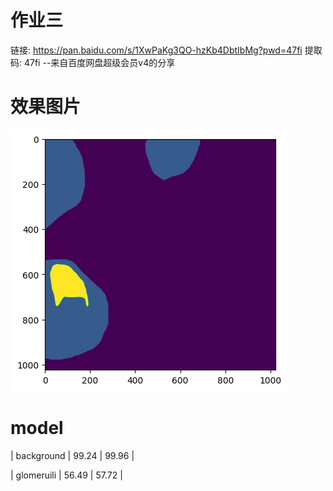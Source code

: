 # 作业三
链接: https://pan.baidu.com/s/1XwPaKg3QO-hzKb4DbtIbMg?pwd=47fi 提取码: 47fi --来自百度网盘超级会员v4的分享

# 效果图片

![avatar](output.png)

# model

| background | 99.24 | 99.96 |

| glomeruili | 56.49 | 57.72 |

